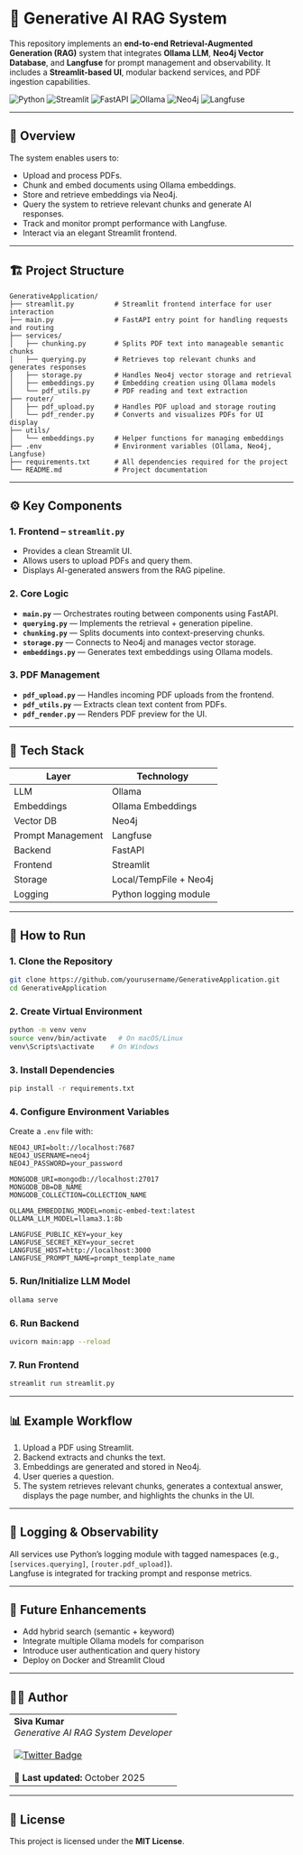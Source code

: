 # 🚀 Generative AI RAG System

This repository implements an **end-to-end Retrieval-Augmented Generation (RAG)** system that integrates **Ollama LLM**, **Neo4j Vector Database**, and **Langfuse** for prompt management and observability. It includes a **Streamlit-based UI**, modular backend services, and PDF ingestion capabilities.

![Python](https://img.shields.io/badge/Python-3.10+-blue.svg)
![Streamlit](https://img.shields.io/badge/Frontend-Streamlit-FF4B4B)
![FastAPI](https://img.shields.io/badge/Backend-FastAPI-009688)
![Ollama](https://img.shields.io/badge/LLM-Ollama-1F1F1F)
![Neo4j](https://img.shields.io/badge/VectorDB-Neo4j-008CC1)
![Langfuse](https://img.shields.io/badge/Prompt-Langfuse-6E56CF)

---

## 🧠 Overview

The system enables users to:
- Upload and process PDFs.
- Chunk and embed documents using Ollama embeddings.
- Store and retrieve embeddings via Neo4j.
- Query the system to retrieve relevant chunks and generate AI responses.
- Track and monitor prompt performance with Langfuse.
- Interact via an elegant Streamlit frontend.

---

## 🏗️ Project Structure

```
GenerativeApplication/
├── streamlit.py          # Streamlit frontend interface for user interaction
├── main.py               # FastAPI entry point for handling requests and routing
├── services/
│   ├── chunking.py       # Splits PDF text into manageable semantic chunks
│   ├── querying.py       # Retrieves top relevant chunks and generates responses
│   ├── storage.py        # Handles Neo4j vector storage and retrieval
│   ├── embeddings.py     # Embedding creation using Ollama models
│   └── pdf_utils.py      # PDF reading and text extraction
├── router/
│   ├── pdf_upload.py     # Handles PDF upload and storage routing
│   └── pdf_render.py     # Converts and visualizes PDFs for UI display
├── utils/
│   └── embeddings.py     # Helper functions for managing embeddings
├── .env                  # Environment variables (Ollama, Neo4j, Langfuse)
├── requirements.txt      # All dependencies required for the project
└── README.md             # Project documentation
```

---

## ⚙️ Key Components

### 1. **Frontend – `streamlit.py`**
- Provides a clean Streamlit UI.
- Allows users to upload PDFs and query them.
- Displays AI-generated answers from the RAG pipeline.

### 2. **Core Logic**
- **`main.py`** — Orchestrates routing between components using FastAPI.
- **`querying.py`** — Implements the retrieval + generation pipeline.
- **`chunking.py`** — Splits documents into context-preserving chunks.
- **`storage.py`** — Connects to Neo4j and manages vector storage.
- **`embeddings.py`** — Generates text embeddings using Ollama models.

### 3. **PDF Management**
- **`pdf_upload.py`** — Handles incoming PDF uploads from the frontend.
- **`pdf_utils.py`** — Extracts clean text content from PDFs.
- **`pdf_render.py`** — Renders PDF preview for the UI.

---

## 🧩 Tech Stack

| Layer | Technology |
|-------|-------------|
| LLM | Ollama |
| Embeddings | Ollama Embeddings |
| Vector DB | Neo4j |
| Prompt Management | Langfuse |
| Backend | FastAPI |
| Frontend | Streamlit |
| Storage | Local/TempFile + Neo4j |
| Logging | Python logging module |

---

## 🚀 How to Run

### 1. **Clone the Repository**
```bash
git clone https://github.com/yourusername/GenerativeApplication.git
cd GenerativeApplication
```

### 2. **Create Virtual Environment**
```bash
python -m venv venv
source venv/bin/activate   # On macOS/Linux
venv\Scripts\activate    # On Windows
```

### 3. **Install Dependencies**
```bash
pip install -r requirements.txt
```

### 4. **Configure Environment Variables**
Create a `.env` file with:
```
NEO4J_URI=bolt://localhost:7687
NEO4J_USERNAME=neo4j
NEO4J_PASSWORD=your_password

MONGODB_URI=mongodb://localhost:27017
MONGODB_DB=DB_NAME
MONGODB_COLLECTION=COLLECTION_NAME

OLLAMA_EMBEDDING_MODEL=nomic-embed-text:latest
OLLAMA_LLM_MODEL=llama3.1:8b

LANGFUSE_PUBLIC_KEY=your_key
LANGFUSE_SECRET_KEY=your_secret
LANGFUSE_HOST=http://localhost:3000
LANGFUSE_PROMPT_NAME=prompt_template_name
```

### 5. **Run/Initialize LLM Model**
```bash
ollama serve
```

### 6. **Run Backend**
```bash
uvicorn main:app --reload
```

### 7. **Run Frontend**
```bash
streamlit run streamlit.py
```

---

## 📊 Example Workflow

1. Upload a PDF using Streamlit.  
2. Backend extracts and chunks the text.  
3. Embeddings are generated and stored in Neo4j.  
4. User queries a question.  
5. The system retrieves relevant chunks, generates a contextual answer, displays the page number, and highlights the chunks in the UI.  

---

## 🧪 Logging & Observability
All services use Python’s logging module with tagged namespaces (e.g., `[services.querying]`, `[router.pdf_upload]`).  
Langfuse is integrated for tracking prompt and response metrics.

---

## 🧱 Future Enhancements
- Add hybrid search (semantic + keyword)  
- Integrate multiple Ollama models for comparison  
- Introduce user authentication and query history  
- Deploy on Docker and Streamlit Cloud  

---

## 👨‍💻 Author  

<table>
  <tr>
    <td>
      <strong>Siva Kumar</strong><br>
      <em>Generative AI RAG System Developer</em><br><br>
      <a href="https://x.com/itsPSK95" target="_blank">
        <img src="https://img.shields.io/badge/Twitter-@itsPSK95-1DA1F2?style=for-the-badge&logo=twitter&logoColor=white" alt="Twitter Badge">
      </a>
      <br><br>
      📅 <strong>Last updated:</strong> October 2025  
    </td>
  </tr>
</table>

---

## 🪪 License
This project is licensed under the **MIT License**.